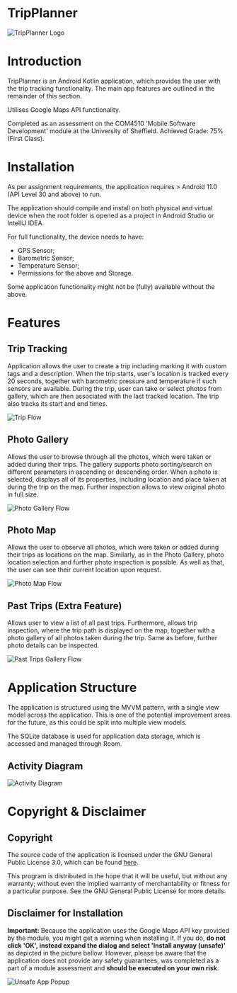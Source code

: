# TripPlanner
![TripPlanner Logo](app/src/main/trip_planner_icon-playstore.png)
# Introduction
TripPlanner is an Android Kotlin application, which provides the user with the trip tracking
functionality. The main app features are outlined in the remainder of this section.

Utilises Google Maps API functionality.

Completed as an assessment on the COM4510 'Mobile Software Development' module at the University
of Sheffield. Achieved Grade: 75% (First Class).

# Installation

As per assignment requirements, the application requires > Android 11.0 (API Level 30 and above) to run.

The application should compile and install on both physical and virtual device when the root folder is
opened as a project in Android Studio or IntelliJ IDEA.

For full functionality, the device needs to have:
- GPS Sensor;
- Barometric Sensor;
- Temperature Sensor;
- Permissions for the above and Storage.

Some application functionality might not be (fully) available without the above.

# Features
## Trip Tracking
Application allows the user to create a trip including marking it with custom tags and a description.
When the trip starts, user's location is tracked every 20 seconds, together with barometric pressure
and temperature if such sensors are available. During the trip, user can take or select photos from
gallery, which are then associated with the last tracked location. The trip also tracks its start and
end times.

![Trip Flow](readme_related/New_Trip_Flow.png)

## Photo Gallery
Allows the user to browse through all the photos, which were taken or added during their trips. 
The gallery supports photo sorting/search on different parameters in ascending or descending order.
When a photo is selected, displays all of its properties, including location and place taken at
during the trip on the map. Further inspection allows to view original photo in full size.

![Photo Gallery Flow](readme_related/Photo_Gallery_Flow.png)

## Photo Map
Allows the user to observe all photos, which were taken or added during their trips as locations
on the map. Similarly, as in the Photo Gallery, photo location selection and further photo inspection
is possible. As well as that, the user can see their current location upon request.

![Photo Map Flow](readme_related/Photo_Map_Flow.png)

## Past Trips (Extra Feature)
Allows user to view a list of all past trips. Furthermore, allows trip inspection, where the trip
path is displayed on the map, together with a photo gallery of all photos taken during the trip.
Same as before, further photo details can be inspected.

![Past Trips Gallery Flow](readme_related/Past_Trips_Flow.png)

# Application Structure
The application is structured using the MVVM pattern, with a single view model across the
application. This is one of the potential improvement areas for the future, as this could be split
into multiple view models.

The SQLite database is used for application data storage, which is accessed and managed through Room.

## Activity Diagram
![Activity Diagram](readme_related/Activity%20Diagram.png)

# Copyright & Disclaimer

## Copyright
The source code of the application is licensed under the GNU General Public License 3.0, which 
can be found [here](LICENSE).

This program is distributed in the hope that it will be useful, but without any warranty; without even the 
implied warranty of merchantability or fitness for a particular purpose. See the GNU General Public License for 
more details.

## Disclaimer for Installation
**Important:** Because the application uses the Google Maps API key provided by the module,
you might get a warning when installing it. If you do, **do not click 'OK', instead expand the
dialog and select 'Install anyway (unsafe)'** as depicted in the picture bellow. However, please
be aware that the application does not provide any safety guarantees, was completed as a part of a
module assessment and **should be executed on your own risk**.

![Unsafe App Popup](readme_related/Unsafe%20Popup.png)

